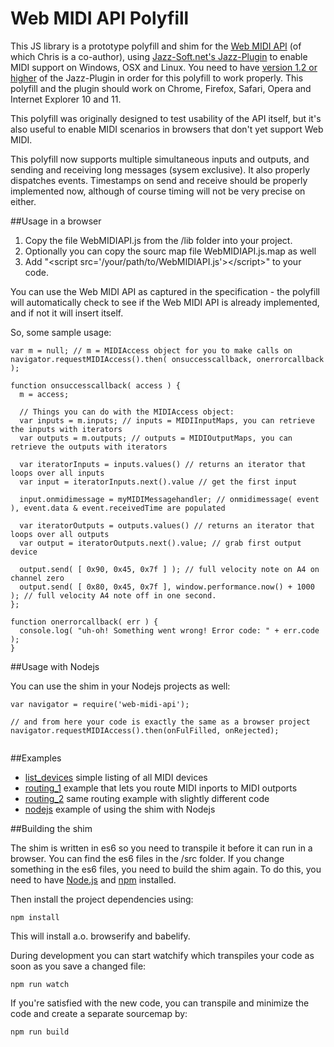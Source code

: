 # Web MIDI API Polyfill

This JS library is a prototype polyfill and shim for the [Web MIDI API](http://webaudio.github.io/web-midi-api/) (of which Chris is a co-author), using [Jazz-Soft.net's Jazz-Plugin](http://jazz-soft.net/) to enable MIDI support on Windows, OSX and Linux.
You need to have [version 1.2 or higher](http://jazz-soft.net/download/Jazz-Plugin) of the Jazz-Plugin in order for this polyfill to work properly. This polyfill and the plugin should work on Chrome, Firefox, Safari, Opera and Internet Explorer 10 and 11.

This polyfill was originally designed to test usability of the API itself, but it's also useful to enable MIDI scenarios in browsers that don't yet support Web MIDI.

This polyfill now supports multiple simultaneous inputs and outputs, and sending and receiving long messages (sysem exclusive). It also properly dispatches events. Timestamps on send and receive should be properly implemented now, although of course timing will not be very precise on either.

##Usage in a browser

1. Copy the file WebMIDIAPI.js from the /lib folder into your project.
2. Optionally you can copy the sourc map file WebMIDIAPI.js.map as well
3. Add "&lt;script src='/your/path/to/WebMIDIAPI.js'>&lt;/script>" to your code.

You can use the Web MIDI API as captured in the specification - the polyfill will automatically check to see if the Web MIDI API is already implemented, and if not it will insert itself.

So, some sample usage:

```
var m = null; // m = MIDIAccess object for you to make calls on
navigator.requestMIDIAccess().then( onsuccesscallback, onerrorcallback );

function onsuccesscallback( access ) {
  m = access;

  // Things you can do with the MIDIAccess object:
  var inputs = m.inputs; // inputs = MIDIInputMaps, you can retrieve the inputs with iterators
  var outputs = m.outputs; // outputs = MIDIOutputMaps, you can retrieve the outputs with iterators

  var iteratorInputs = inputs.values() // returns an iterator that loops over all inputs
  var input = iteratorInputs.next().value // get the first input

  input.onmidimessage = myMIDIMessagehandler; // onmidimessage( event ), event.data & event.receivedTime are populated

  var iteratorOutputs = outputs.values() // returns an iterator that loops over all outputs
  var output = iteratorOutputs.next().value; // grab first output device

  output.send( [ 0x90, 0x45, 0x7f ] ); // full velocity note on A4 on channel zero
  output.send( [ 0x80, 0x45, 0x7f ], window.performance.now() + 1000 ); // full velocity A4 note off in one second.
};

function onerrorcallback( err ) {
  console.log( "uh-oh! Something went wrong! Error code: " + err.code );
}
```

##Usage with Nodejs

You can use the shim in your Nodejs projects as well:

```
var navigator = require('web-midi-api');

// and from here your code is exactly the same as a browser project
navigator.requestMIDIAccess().then(onFulFilled, onRejected);


```


##Examples

- [list_devices](http://abudaan.github.com/WebMIDIAPIShim_es6/examples/list_devices) simple listing of all MIDI devices
- [routing_1](http://abudaan.github.com/WebMIDIAPIShim_es6/examples/routing_1) example that lets you route MIDI inports to MIDI outports
- [routing_2](http://abudaan.github.com/WebMIDIAPIShim_es6/examples/routing_2) same routing example with slightly different code
- [nodejs](http://abudaan.github.com/WebMIDIAPIShim_es6/examples/nodejs) example of using the shim with Nodejs


##Building the shim

The shim is written in es6 so you need to transpile it before it can run in a browser. You can find the es6 files in the /src folder. If you change something in the es6 files, you need to build the shim again. To do this, you need to have [Node.js](http://nodejs.org/) and [npm](https://www.npmjs.org/) installed.

Then install the project dependencies using:

    npm install

This will install a.o. browserify and babelify.


During development you can start watchify which transpiles your code as soon as you save a changed file:

    npm run watch


If you're satisfied with the new code, you can transpile and minimize the code and create a separate sourcemap by:

    npm run build
